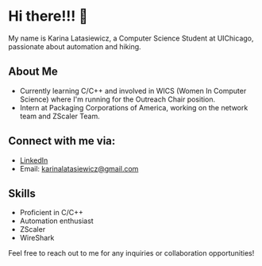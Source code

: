 # Hi there!!! 👋

My name is Karina Latasiewicz, a Computer Science Student at UIChicago, passionate about automation and hiking.

## About Me
- Currently learning C/C++ and involved in WICS (Women In Computer Science) where I'm running for the Outreach Chair position.
- Intern at Packaging Corporations of America, working on the network team and ZScaler Team.

## Connect with me via:
- [LinkedIn](https://linkedin.com/in/karina-latasiewicz)
- Email: karinalatasiewicz@gmail.com

## Skills
- Proficient in C/C++
- Automation enthusiast
- ZScaler
- WireShark

Feel free to reach out to me for any inquiries or collaboration opportunities!
